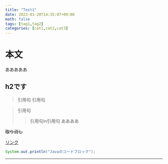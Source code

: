 ```yaml
---
title: "Test1"
date: 2023-01-20T14:35:07+09:00
math: false
tags: [tag1,tag2]
categories: [cat1,cat2,cat3]
---
```


# 本文
あああああ

## h2です

> 引用句
> 引用句


> 引用句
> > 引用句in引用句
> > ああああ


~~取り消し~~

[リンク](www.googole.com)

```java
System.out.println("Javaのコードブロック");
```

---



